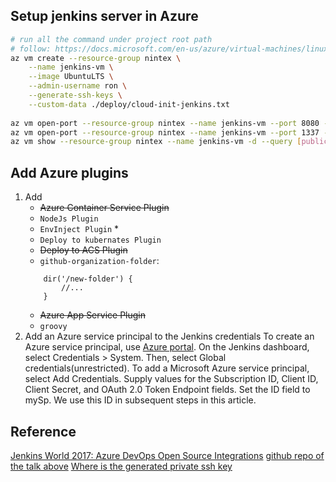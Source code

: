 
## Setup jenkins server in Azure
```bash
# run all the command under project root path
# follow: https://docs.microsoft.com/en-us/azure/virtual-machines/linux/tutorial-jenkins-github-docker-cicd
az vm create --resource-group nintex \
    --name jenkins-vm \
    --image UbuntuLTS \
    --admin-username ron \
    --generate-ssh-keys \
    --custom-data ./deploy/cloud-init-jenkins.txt
    
az vm open-port --resource-group nintex --name jenkins-vm --port 8080 --priority 1001
az vm open-port --resource-group nintex --name jenkins-vm --port 1337 --priority 1002
az vm show --resource-group nintex --name jenkins-vm -d --query [publicIps] --o tsv # return 52.250.122.107
```

## Add Azure plugins
1. Add 
	* ~~Azure Container Service Plugin~~ 
	* `NodeJs Plugin` 
	* `EnvInject Plugin` *
	* `Deploy to kubernates Plugin` 
	* ~~Deploy to ACS Plugin~~
	* `github-organization-folder`: 
	```
		dir('/new-folder') {
			//...
		}
	```
	* ~~Azure App Service Plugin~~
	* `groovy`
2. Add an Azure service principal to the Jenkins credentials
To create an Azure service principal, use [Azure portal](https://docs.microsoft.com/en-us/azure/azure-resource-manager/resource-group-create-service-principal-portal).
On the Jenkins dashboard, select Credentials > System. Then, select Global credentials(unrestricted).
To add a Microsoft Azure service principal, select Add Credentials. Supply values for the Subscription ID, Client ID, Client Secret, and OAuth 2.0 Token Endpoint fields. Set the ID field to mySp. We use this ID in subsequent steps in this article.


## Reference
[Jenkins World 2017: Azure DevOps Open Source Integrations](https://www.youtube.com/watch?v=buQNF1sekq8)
[github repo of the talk above](https://github.com/azure-devops/movie-db-java-on-azure)
[Where is the generated private ssh key](https://stackoverflow.com/questions/44395863/azure-kubernetes-private-key-location)
